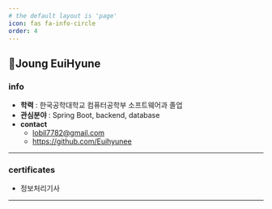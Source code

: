 ```yaml
---
# the default layout is 'page'
icon: fas fa-info-circle
order: 4
---
```


## Joung EuiHyune

### info

- **학력** : 한국공학대학교 컴퓨터공학부 소프트웨어과 졸업
- **관심분야** : Spring Boot, backend, database
- **contact**
  - lobil7782@gmail.com
  - https://github.com/Euihyunee
---

### certificates

- 정보처리기사

---